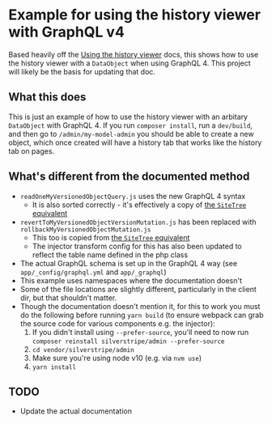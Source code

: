 # Example for using the history viewer with GraphQL v4

Based heavily off the [Using the history viewer](https://docs.silverstripe.org/en/4/developer_guides/model/versioning/#using-the-history-viewer) docs, this shows how to use the history viewer with a `DataObject` when using GraphQL 4. This project will likely be the basis for updating that doc.

## What this does
This is just an example of how to use the history viewer with an arbitary `DataObject` with GraphQL 4. If you run `composer install`, run a `dev/build`, and then go to `/admin/my-model-admin` you should be able to create a new object, which once created will have a history tab that works like the history tab on pages.

## What's different from the documented method
- `readOneMyVersionedObjectQuery.js` uses the new GraphQL 4 syntax
  - It is also sorted correctly - it's effectively a copy of [the `SiteTree` equivalent](https://github.com/silverstripe/silverstripe-cms/blob/4/client/src/state/history/readOnePageQuery.js)
- `revertToMyVersionedObjectVersionMutation.js` has been replaced with `rollbackMyVersionedObjectMutation.js`
  - This too is copied from [the `SiteTree` equivalent](https://github.com/silverstripe/silverstripe-cms/blob/4/client/src/state/history/rollbackPageMutation.js)
  - The injector transform config for this has also been updated to reflect the table name defined in the php class
- The actual GraphQL schema is set up in the GraphQL 4 way (see `app/_config/graphql.yml` and `app/_graphql`)
- This example uses namespaces where the documentation doesn't
- Some of the file locations are slightly different, particularly in the client dir, but that shouldn't matter.
- Though the documentation doesn't mention it, for this to work you must do the following before running `yarn build` (to ensure webpack can grab the source code for various components e.g. the injector):
  1. If you didn't install using `--prefer-source`, you'll need to now run `composer reinstall silverstripe/admin --prefer-source`
  1. `cd vendor/silverstripe/admin`
  1. Make sure you're using node v10 (e.g. via `nvm use`)
  1. `yarn install`

## TODO
- Update the actual documentation

